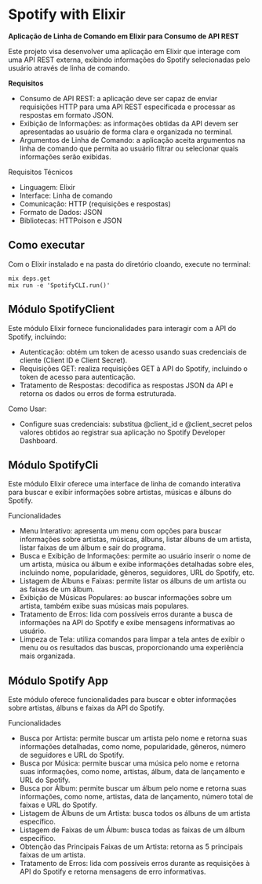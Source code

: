 # Spotify with Elixir

**Aplicação de Linha de Comando em Elixir para Consumo de API REST**

Este projeto visa desenvolver uma aplicação em Elixir que interage com uma API REST externa, exibindo informações do Spotify selecionadas pelo usuário através de linha de comando.

**Requisitos**
- Consumo de API REST: a aplicação deve ser capaz de enviar requisições HTTP para uma API REST especificada e processar as respostas em formato JSON.
- Exibição de Informações: as informações obtidas da API devem ser apresentadas ao usuário de forma clara e organizada no terminal.
- Argumentos de Linha de Comando: a aplicação aceita argumentos na linha de comando que permita ao usuário filtrar ou selecionar quais informações serão exibidas.

Requisitos Técnicos
- Linguagem: Elixir
- Interface: Linha de comando
- Comunicação: HTTP (requisições e respostas)
- Formato de Dados: JSON
- Bibliotecas: HTTPoison e JSON
  
## Como executar
Com o Elixir instalado e na pasta do diretório cloando, execute no terminal:
```shell
mix deps.get
mix run -e 'SpotifyCLI.run()'
```
  
## Módulo SpotifyClient
Este módulo Elixir fornece funcionalidades para interagir com a API do Spotify, incluindo:

- Autenticação: obtém um token de acesso usando suas credenciais de cliente (Client ID e Client Secret).
- Requisições GET: realiza requisições GET à API do Spotify, incluindo o token de acesso para autenticação.
- Tratamento de Respostas: decodifica as respostas JSON da API e retorna os dados ou erros de forma estruturada.

Como Usar:

- Configure suas credenciais: substitua @client_id e @client_secret pelos valores obtidos ao registrar sua aplicação no Spotify Developer Dashboard.
 

## Módulo SpotifyCli
Este módulo Elixir oferece uma interface de linha de comando interativa para buscar e exibir informações sobre artistas, músicas e álbuns do Spotify.

Funcionalidades

- Menu Interativo: apresenta um menu com opções para buscar informações sobre artistas, músicas, álbuns, listar álbuns de um artista, listar faixas de um álbum e sair do programa.
- Busca e Exibição de Informações: permite ao usuário inserir o nome de um artista, música ou álbum e exibe informações detalhadas sobre eles, incluindo nome, popularidade, gêneros, seguidores, URL do Spotify, etc.
- Listagem de Álbuns e Faixas: permite listar os álbuns de um artista ou as faixas de um álbum.
- Exibição de Músicas Populares: ao buscar informações sobre um artista, também exibe suas músicas mais populares.
- Tratamento de Erros: lida com possíveis erros durante a busca de informações na API do Spotify e exibe mensagens informativas ao usuário.
- Limpeza de Tela: utiliza comandos para limpar a tela antes de exibir o menu ou os resultados das buscas, proporcionando uma experiência mais organizada.


## Módulo Spotify App
Este módulo oferece funcionalidades para buscar e obter informações sobre artistas, álbuns e faixas da API do Spotify.

Funcionalidades

- Busca por Artista: permite buscar um artista pelo nome e retorna suas informações detalhadas, como nome, popularidade, gêneros, número de seguidores e URL do Spotify.
- Busca por Música: permite buscar uma música pelo nome e retorna suas informações, como nome, artistas, álbum, data de lançamento e URL do Spotify.
- Busca por Álbum: permite buscar um álbum pelo nome e retorna suas informações, como nome, artistas, data de lançamento, número total de faixas e URL do Spotify.
- Listagem de Álbuns de um Artista: busca todos os álbuns de um artista específico.
- Listagem de Faixas de um Álbum: busca todas as faixas de um álbum específico.
- Obtenção das Principais Faixas de um Artista: retorna as 5 principais faixas de um artista.
- Tratamento de Erros: lida com possíveis erros durante as requisições à API do Spotify e retorna mensagens de erro informativas.